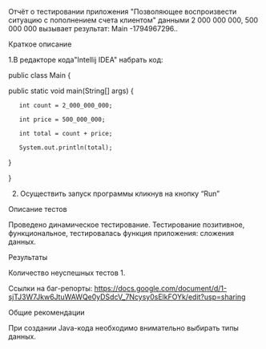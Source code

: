 Отчёт о тестировании приложения "Позволяющее воспроизвести ситуацию с пополнением счета клиентом"
 данными 2 000 000 000, 500 000 000 вызывает результат: Main -1794967296..

Краткое описание

1.В редакторе кода"Intellij IDEA" набрать код:


 public class Main {
 
   public static void main(String[] args) {
   
       int count = 2_000_000_000;
       
       int price = 500_000_000;
       
       int total = count + price;
       
       System.out.println(total);
       
   }
   
   }
   

2. Осуществить запуск программы кликнув на кнопку “Run”


Описание тестов

Проведено динамическое тестирование. Тестирование позитивное, функциональное, тестировалась функция приложения: сложения данных.


Результаты

Количество неуспешных тестов 1.

Ссылки на баг-репорты: https://docs.google.com/document/d/1-sjTJ3W7Jkw6JtuWAWQe0yDSdcV_7Ncysy0sElkFOYk/edit?usp=sharing

Общие рекомендации

При создании Java-кода необходимо внимательно выбирать типы данных. 
